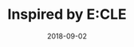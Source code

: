 ---
path: "/illustration/fashion/ecle-outfit"
date: "2018-09-02"
title: "Inspired by E:CLE"
cover: "/static/ecle/Drawing.jpeg"
origin: "/illustration/fashion"
imageFolder: "ecle"
---